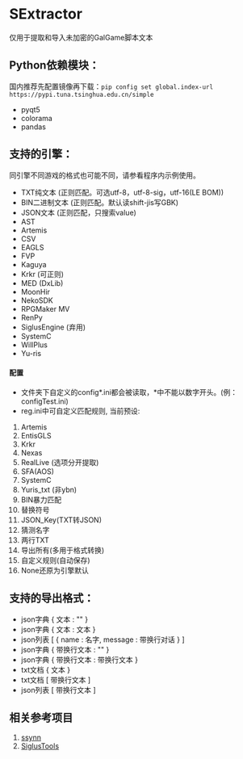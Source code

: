 # SExtractor
 仅用于提取和导入未加密的GalGame脚本文本
 
## Python依赖模块：
国内推荐先配置镜像再下载：`pip config set global.index-url https://pypi.tuna.tsinghua.edu.cn/simple`
* pyqt5
* colorama
* pandas

## 支持的引擎：
同引擎不同游戏的格式也可能不同，请参看程序内示例使用。
* TXT纯文本 (正则匹配。可选utf-8，utf-8-sig，utf-16(LE BOM))
* BIN二进制文本 (正则匹配。默认读shift-jis写GBK)
* JSON文本 (正则匹配，只搜索value)
* AST
* Artemis
* CSV
* EAGLS
* FVP
* Kaguya
* Krkr (可正则)
* MED (DxLib)
* MoonHir
* NekoSDK
* RPGMaker MV
* RenPy
* SiglusEngine (弃用)
* SystemC
* WillPlus
* Yu-ris

#### 配置
* 文件夹下自定义的config*.ini都会被读取，*中不能以数字开头。(例：configTest.ini)
* reg.ini中可自定义匹配规则, 当前预设:
 1. Artemis
 2. EntisGLS
 3. Krkr
 4. Nexas
 5. RealLive (选项分开提取)
 6. SFA(AOS)
 7. SystemC
 8. Yuris_txt (非ybn)
 9. BIN暴力匹配
 10. 替换符号
 11. JSON_Key(TXT转JSON)
 12. 猜测名字
 13. 两行TXT
 14. 导出所有(多用于格式转换)
 15. 自定义规则(自动保存)
 16. None还原为引擎默认

## 支持的导出格式：
* json字典 { 文本 : "" }
* json字典 { 文本 : 文本 }
* json列表 [ { name : 名字, message : 带换行对话 } ]
* json字典 { 带换行文本 : "" }
* json字典 { 带换行文本 : 带换行文本 }
* txt文档  { 文本 }
* txt文档  [ 带换行文本 ]
* json列表 [ 带换行文本 ]

## 相关参考项目
1. [ssynn](https://github.com/ssynn/game_translation)
2. [SiglusTools](https://github.com/yanhua0518/GALgameScriptTools)
